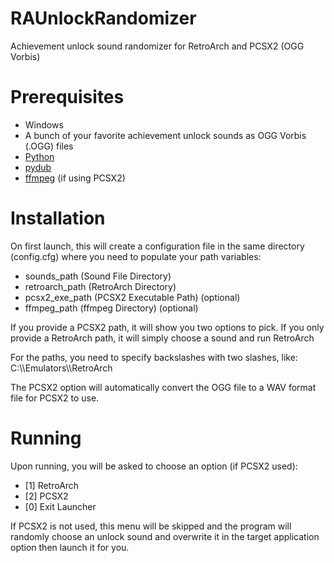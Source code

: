 # RAUnlockRandomizer
Achievement unlock sound randomizer for RetroArch and PCSX2 (OGG Vorbis)

# Prerequisites
* Windows
* A bunch of your favorite achievement unlock sounds as OGG Vorbis (.OGG) files
* [Python](https://python.org/)
* [pydub](https://pypi.org/project/pydub/)
* [ffmpeg](https://ffmpeg.org/) (if using PCSX2)

# Installation
On first launch, this will create a configuration file in the same directory (config.cfg) where you need to populate your path variables:

* sounds_path (Sound File Directory)
* retroarch_path (RetroArch Directory)
* pcsx2_exe_path (PCSX2 Executable Path) (optional)
* ffmpeg_path (ffmpeg Directory) (optional)

If you provide a PCSX2 path, it will show you two options to pick.  If you only provide a RetroArch path, it will simply choose a sound and run RetroArch

For the paths, you need to specify backslashes with two slashes, like: C:\\\\Emulators\\\\RetroArch

The PCSX2 option will automatically convert the OGG file to a WAV format file for PCSX2 to use.

# Running

Upon running, you will be asked to choose an option (if PCSX2 used):

* [1] RetroArch
* [2] PCSX2
* [0] Exit Launcher

If PCSX2 is not used, this menu will be skipped and the program will randomly choose an unlock sound and overwrite it in the target application option then launch it for you.
